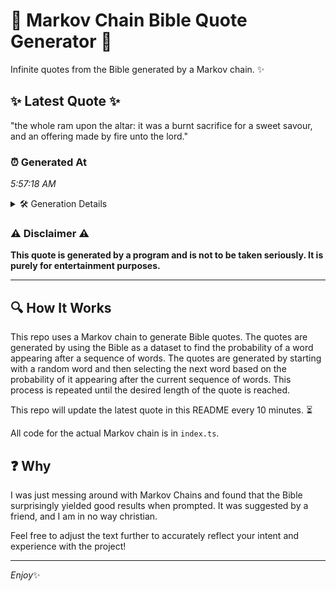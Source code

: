 # 📖 Markov Chain Bible Quote Generator 📖

Infinite quotes from the Bible generated by a Markov chain. ✨

## ✨ Latest Quote ✨
"the whole ram upon the altar: it was a burnt sacrifice for a sweet savour, and an offering made by fire unto the lord."

### ⏰ Generated At
*5:57:18 AM*

<details>
    <summary>🛠️ Generation Details</summary>
    <p>
        <strong>🌱 Seed:</strong> the<br>
        <strong>🔄 Iterations:</strong> 23<br>
        <strong>📜 Context History:</strong><br>[ the ]: whole<br>[ the, whole ]: ram<br>[ the, whole, ram ]: upon<br>[ the, whole, ram, upon ]: the<br>[ the, whole, ram, upon, the ]: altar:<br>[ the, whole, ram, upon, the, altar: ]: it<br>[ whole, ram, upon, the, altar:, it ]: was<br>[ ram, upon, the, altar:, it, was ]: a<br>[ upon, the, altar:, it, was, a ]: burnt<br>[ the, altar:, it, was, a, burnt ]: sacrifice<br>[ altar:, it, was, a, burnt, sacrifice ]: for<br>[ it, was, a, burnt, sacrifice, for ]: a<br>[ was, a, burnt, sacrifice, for, a ]: sweet<br>[ a, burnt, sacrifice, for, a, sweet ]: savour,<br>[ burnt, sacrifice, for, a, sweet, savour, ]: and<br>[ sacrifice, for, a, sweet, savour,, and ]: an<br>[ for, a, sweet, savour,, and, an ]: offering<br>[ a, sweet, savour,, and, an, offering ]: made<br>[ sweet, savour,, and, an, offering, made ]: by<br>[ savour,, and, an, offering, made, by ]: fire<br>[ and, an, offering, made, by, fire ]: unto<br>[ an, offering, made, by, fire, unto ]: the<br>[ offering, made, by, fire, unto, the ]: lord.<br>
    </p>
</details>

### ⚠️ Disclaimer ⚠️
**This quote is generated by a program and is not to be taken seriously. It is purely for entertainment purposes.**

---

## 🔍 How It Works

This repo uses a Markov chain to generate Bible quotes. The quotes are generated by using the Bible as a dataset to find the probability of a word appearing after a sequence of words. The quotes are generated by starting with a random word and then selecting the next word based on the probability of it appearing after the current sequence of words. This process is repeated until the desired length of the quote is reached.

This repo will update the latest quote in this README every 10 minutes. ⏳

All code for the actual Markov chain is in `index.ts`.

## ❓ Why

I was just messing around with Markov Chains and found that the Bible surprisingly yielded good results when prompted. 
It was suggested by a friend, and I am in no way christian.

Feel free to adjust the text further to accurately reflect your intent and experience with the project!

---

*Enjoy*✨
